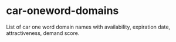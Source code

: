 # car-oneword-domains
List of car one word domain names with availability, expiration date, attractiveness, demand score.

